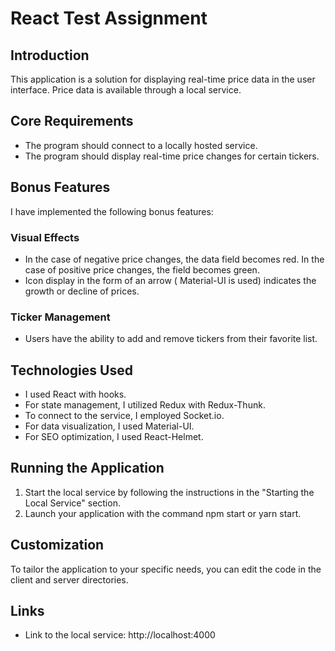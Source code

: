 # React Test Assignment

## Introduction
This application is a solution for displaying real-time price data in the user interface. Price data is available through a local service.

## Core Requirements
- The program should connect to a locally hosted service.
- The program should display real-time price changes for certain tickers.

## Bonus Features
I have implemented the following bonus features:

### Visual Effects
- In the case of negative price changes, the data field becomes red. In the case of positive price changes, the field becomes green.
- Icon display in the form of an arrow ( Material-UI is used) indicates the growth or decline of prices.

### Ticker Management
- Users have the ability to add and remove tickers from their favorite list.

## Technologies Used
- I used React with hooks.
- For state management, I utilized Redux with Redux-Thunk.
- To connect to the service, I employed Socket.io.
- For data visualization, I used Material-UI.
- For SEO optimization, I used React-Helmet.
## Running the Application
1. Start the local service by following the instructions in the "Starting the Local Service" section.
2. Launch your application with the command npm start or yarn start.


## Customization
To tailor the application to your specific needs, you can edit the code in the client and server directories.

## Links
- Link to the local service: http://localhost:4000
